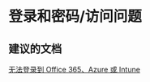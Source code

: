 <properties
    pageTitle="登录和密码/访问问题"
    description="登录和密码/访问问题"
    service="microsoft.activedirectory"
    resource="activedirectory"
    authors="aashu"
    displayOrder=""
    selfHelpType="generic"
    supportTopicIds="32045777"
    resourceTags=""
    productPesIds="14785"
    cloudEnvironments="public"
/>


# 登录和密码/访问问题


## **建议的文档**
[无法登录到 Office 365、Azure 或 Intune](http://support.microsoft.com/kb/2412085)



<!--HONumber=Jul16_HO4-->


